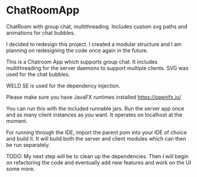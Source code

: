 # ChatRoomApp
ChatRoom with group chat, multithreading. Includes custom svg paths and animations for chat bubbles.

I decided to redesign this project. I created a modular structure and I am planning on redesigning the code once again in the future.

This is a Chatroom App which supports group chat. It includes multithreading for the server daemons to support multiple clients.
SVG was used for the chat bubbles.

WELD SE is used for the dependency injection.

Please make sure you have JavaFX runtimes installed https://openjfx.io/

You can run this with the included runnable jars. Run the server app once and as many client instances as you want. It operates on localhost at the moment.

For running through the IDE, import the parent pom into your IDE of choice and build it. It will build both the server and client modules which can then be run separately.

TODO:
My next step will be to clean up the dependencies. Then I will begin on refactoring the code and eventually add new features and work on the UI some more.
